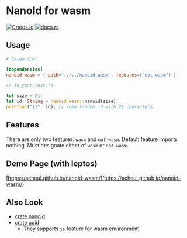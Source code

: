 # NanoId for wasm

[![Crates.io](https://img.shields.io/crates/v/nanoid-wasm)](https://crates.io/crates/nanoid-wasm)
[![docs.rs](https://img.shields.io/docsrs/nanoid-wasm?label=docs.rs)](https://docs.rs/nanoid-wasm)

## Usage

```toml
# Cargo.toml

[dependencies]
nanoid-wasm = { path="../../nanoid-wasm", features=["not-wasm"] }
```

```rust
// in_your_rust.rs

let size = 21;
let id: String = nanoid_wasm::nanoid(size);
println!("{}", id); // some random id with 21 characters;
```

## Features
There are only two features: `wasm` and `not-wasm`.
Default feature imports nothing. Must designate either of `wasm` or `not-wasm`.

## Demo Page (with leptos)
[https://acheul.github.io/nanoid-wasm/](https://acheul.github.io/nanoid-wasm/)

## Also Look
* [crate nanoid](https://crates.io/crates/nanoid)
* [crate uuid](https://crates.io/crates/uuid)
  * They supports `js` feature for wasm environment.